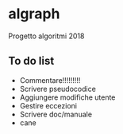 # algraph
Progetto algoritmi 2018

## To do list
- Commentare!!!!!!!!!
- Scrivere pseudocodice
- Aggiungere modifiche utente
- Gestire eccezioni
- Scrivere doc/manuale
- cane
